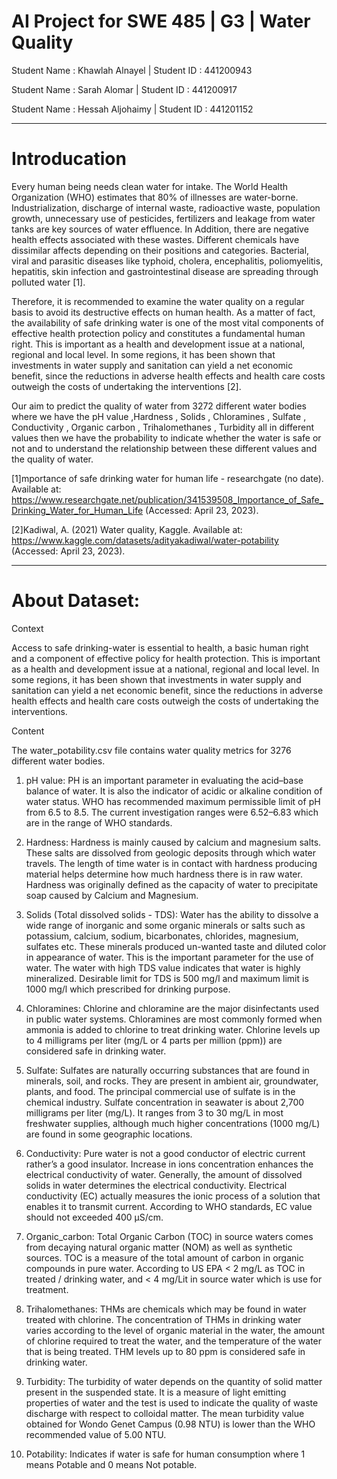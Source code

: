 # AI Project for SWE 485 | G3 | Water Quality

Student Name : Khawlah Alnayel | Student ID : 441200943 

Student Name : Sarah Alomar  | Student ID : 441200917 

Student Name : Hessah Aljohaimy  | Student ID : 441201152


------------------------------------------------------------------
# Introducation
 Every human being needs clean water for intake. The World Health Organization (WHO) estimates that 80% of illnesses are water-borne. Industrialization, discharge of internal waste, radioactive waste, population growth, unnecessary use of pesticides, fertilizers and leakage from water tanks are key sources of water effluence. In Addition, there are negative health effects associated with these wastes. Different chemicals have dissimilar affects depending on their positions and categories. Bacterial, viral and parasitic diseases like typhoid, cholera, encephalitis, poliomyelitis, hepatitis, skin infection and gastrointestinal disease are spreading through polluted water [1]. 

Therefore, it is recommended to examine the water quality on a regular basis to avoid its destructive effects on human health. As a matter of fact, the availability of safe drinking water is one of the most vital components of effective health protection policy and constitutes a fundamental human right. This is important as a health and development issue at a national, regional and local level. In some regions, it has been shown that investments in water supply and sanitation can yield a net economic benefit, since the reductions in adverse health effects and health care costs outweigh the costs of undertaking the interventions [2]. 

Our aim to predict the quality of water from 3272 different water bodies where we have the pH value ,Hardness , Solids , Chloramines , Sulfate , Conductivity , Organic carbon , Trihalomethanes , Turbidity all in different values then we have the probability to indicate whether the water is safe or not and to understand the relationship between these different values and the quality of water. 

[1]mportance of safe drinking water for human life - researchgate (no date). Available at: https://www.researchgate.net/publication/341539508_Importance_of_Safe_Drinking_Water_for_Human_Life (Accessed: April 23, 2023).
 
[2]Kadiwal, A. (2021) Water quality, Kaggle. Available at: https://www.kaggle.com/datasets/adityakadiwal/water-potability (Accessed: April 23, 2023). 

-----------------------------------------------------------------------

# About Dataset:

Context

Access to safe drinking-water is essential to health, a basic human right and a component of effective policy for health protection. This is important as a health and development issue at a national, regional and local level. In some regions, it has been shown that investments in water supply and sanitation can yield a net economic benefit, since the reductions in adverse health effects and health care costs outweigh the costs of undertaking the interventions.

Content

The water_potability.csv file contains water quality metrics for 3276 different water bodies.

1. pH value:
PH is an important parameter in evaluating the acid–base balance of water. It is also the indicator of acidic or alkaline condition of water status. WHO has recommended maximum permissible limit of pH from 6.5 to 8.5. The current investigation ranges were 6.52–6.83 which are in the range of WHO standards.

2. Hardness:
Hardness is mainly caused by calcium and magnesium salts. These salts are dissolved from geologic deposits through which water travels. The length of time water is in contact with hardness producing material helps determine how much hardness there is in raw water. Hardness was originally defined as the capacity of water to precipitate soap caused by Calcium and Magnesium.

3. Solids (Total dissolved solids - TDS):
Water has the ability to dissolve a wide range of inorganic and some organic minerals or salts such as potassium, calcium, sodium, bicarbonates, chlorides, magnesium, sulfates etc. These minerals produced un-wanted taste and diluted color in appearance of water. This is the important parameter for the use of water. The water with high TDS value indicates that water is highly mineralized. Desirable limit for TDS is 500 mg/l and maximum limit is 1000 mg/l which prescribed for drinking purpose.

4. Chloramines:
Chlorine and chloramine are the major disinfectants used in public water systems. Chloramines are most commonly formed when ammonia is added to chlorine to treat drinking water. Chlorine levels up to 4 milligrams per liter (mg/L or 4 parts per million (ppm)) are considered safe in drinking water.

5. Sulfate:
Sulfates are naturally occurring substances that are found in minerals, soil, and rocks. They are present in ambient air, groundwater, plants, and food. The principal commercial use of sulfate is in the chemical industry. Sulfate concentration in seawater is about 2,700 milligrams per liter (mg/L). It ranges from 3 to 30 mg/L in most freshwater supplies, although much higher concentrations (1000 mg/L) are found in some geographic locations.

6. Conductivity:
Pure water is not a good conductor of electric current rather’s a good insulator. Increase in ions concentration enhances the electrical conductivity of water. Generally, the amount of dissolved solids in water determines the electrical conductivity. Electrical conductivity (EC) actually measures the ionic process of a solution that enables it to transmit current. According to WHO standards, EC value should not exceeded 400 μS/cm.

7. Organic_carbon:
Total Organic Carbon (TOC) in source waters comes from decaying natural organic matter (NOM) as well as synthetic sources. TOC is a measure of the total amount of carbon in organic compounds in pure water. According to US EPA < 2 mg/L as TOC in treated / drinking water, and < 4 mg/Lit in source water which is use for treatment.

8. Trihalomethanes:
THMs are chemicals which may be found in water treated with chlorine. The concentration of THMs in drinking water varies according to the level of organic material in the water, the amount of chlorine required to treat the water, and the temperature of the water that is being treated. THM levels up to 80 ppm is considered safe in drinking water.

9. Turbidity:
The turbidity of water depends on the quantity of solid matter present in the suspended state. It is a measure of light emitting properties of water and the test is used to indicate the quality of waste discharge with respect to colloidal matter. The mean turbidity value obtained for Wondo Genet Campus (0.98 NTU) is lower than the WHO recommended value of 5.00 NTU.

10. Potability:
Indicates if water is safe for human consumption where 1 means Potable and 0 means Not potable.

